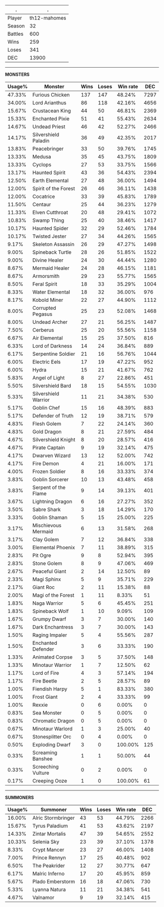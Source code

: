 .|.
|-|-
Player|th12-mahomes
Season|32
Battles|600
Wins|259
Loses|341
DEC|13900

---
**MONSTERS**

Usage%|Monster|Wins|Loses|Win rate|DEC|
-|-|-|-|-|-|
47.33%|Furious Chicken|137|147|48.24%|7297|
34.00%|Lord Arianthus|86|118|42.16%|4656|
15.67%|Crustacean King|44|50|46.81%|2369|
15.33%|Enchanted Pixie|51|41|55.43%|2634|
14.67%|Undead Priest|46|42|52.27%|2466|
14.17%|Silvershield Paladin|36|49|42.35%|2017|
13.83%|Peacebringer|33|50|39.76%|1745|
13.33%|Medusa|35|45|43.75%|1809|
13.33%|Cyclops|27|53|33.75%|1566|
13.17%|Haunted Spirit|43|36|54.43%|2394|
12.50%|Earth Elemental|27|48|36.00%|1494|
12.00%|Spirit of the Forest|26|46|36.11%|1438|
12.00%|Cocatrice|33|39|45.83%|1789|
11.50%|Centaur|25|44|36.23%|1279|
11.33%|Elven Cutthroat|20|48|29.41%|1072|
10.83%|Swamp Thing|25|40|38.46%|1417|
10.17%|Haunted Spider|32|29|52.46%|1784|
10.17%|Twisted Jester|27|34|44.26%|1565|
9.17%|Skeleton Assassin|26|29|47.27%|1498|
9.00%|Spineback Turtle|28|26|51.85%|1522|
9.00%|Divine Healer|24|30|44.44%|1280|
8.67%|Mermaid Healer|24|28|46.15%|1181|
8.67%|Armorsmith|29|23|55.77%|1565|
8.50%|Feral Spirit|18|33|35.29%|1004|
8.33%|Water Elemental|18|32|36.00%|976|
8.17%|Kobold Miner|22|27|44.90%|1112|
8.00%|Corrupted Pegasus|25|23|52.08%|1468|
8.00%|Undead Archer|27|21|56.25%|1487|
7.50%|Cerberus|25|20|55.56%|1158|
6.67%|Air Elemental|15|25|37.50%|816|
6.33%|Lord of Darkness|14|24|36.84%|889|
6.17%|Serpentine Soldier|21|16|56.76%|1044|
6.00%|Electric Eels|17|19|47.22%|952|
6.00%|Hydra|15|21|41.67%|762|
5.83%|Angel of Light|8|27|22.86%|451|
5.50%|Silvershield Bard|18|15|54.55%|1030|
5.33%|Silvershield Warrior|11|21|34.38%|530|
5.17%|Goblin Chef|15|16|48.39%|883|
5.17%|Defender of Truth|12|19|38.71%|579|
4.83%|Flesh Golem|7|22|24.14%|360|
4.83%|Gold Dragon|8|21|27.59%|484|
4.67%|Silvershield Knight|8|20|28.57%|416|
4.67%|Pirate Captain|9|19|32.14%|475|
4.17%|Dwarven Wizard|13|12|52.00%|742|
4.17%|Fire Demon|4|21|16.00%|171|
4.00%|Frozen Soldier|8|16|33.33%|374|
3.83%|Goblin Sorcerer|10|13|43.48%|458|
3.83%|Serpent of the Flame|9|14|39.13%|401|
3.67%|Lightning Dragon|6|16|27.27%|352|
3.50%|Sabre Shark|3|18|14.29%|170|
3.33%|Goblin Shaman|5|15|25.00%|225|
3.17%|Mischievous Mermaid|6|13|31.58%|268|
3.17%|Clay Golem|7|12|36.84%|338|
3.00%|Elemental Phoenix|7|11|38.89%|315|
2.83%|Pit Ogre|9|8|52.94%|395|
2.83%|Stone Golem|8|9|47.06%|469|
2.67%|Peaceful Giant|2|14|12.50%|89|
2.33%|Magi Sphinx|5|9|35.71%|229|
2.17%|Giant Roc|2|11|15.38%|88|
2.00%|Magi of the Forest|1|11|8.33%|51|
1.83%|Naga Warrior|5|6|45.45%|251|
1.83%|Spineback Wolf|1|10|9.09%|109|
1.67%|Grumpy Dwarf|3|7|30.00%|140|
1.67%|Dark Enchantress|3|7|30.00%|143|
1.50%|Raging Impaler|5|4|55.56%|287|
1.50%|Enchanted Defender|3|6|33.33%|190|
1.33%|Animated Corpse|3|5|37.50%|148|
1.33%|Minotaur Warrior|1|7|12.50%|62|
1.17%|Lord of Fire|4|3|57.14%|194|
1.17%|Fire Beetle|2|5|28.57%|89|
1.00%|Fiendish Harpy|5|1|83.33%|380|
1.00%|Frost Giant|2|4|33.33%|99|
1.00%|Rexxie|0|6|0.00%|0|
0.83%|Sea Monster|0|5|0.00%|0|
0.83%|Chromatic Dragon|0|5|0.00%|0|
0.67%|Minotaur Warlord|1|3|25.00%|40|
0.67%|Stonesplitter Orc|0|4|0.00%|0|
0.50%|Exploding Dwarf|3|0|100.00%|125|
0.33%|Screaming Banshee|1|1|50.00%|44|
0.33%|Screeching Vulture|0|2|0.00%|0|
0.17%|Creeping Ooze|1|0|100.00%|61|

---
**SUMMONERS**

Usage%|Summoner|Wins|Loses|Win rate|DEC|
-|-|-|-|-|-|
16.00%|Alric Stormbringer|43|53|44.79%|2266|
15.67%|Tyrus Paladium|41|53|43.62%|2197|
14.33%|Zintar Mortalis|47|39|54.65%|2552|
10.33%|Selenia Sky|23|39|37.10%|1378|
8.33%|Crypt Mancer|23|27|46.00%|1408|
7.00%|Prince Rennyn|17|25|40.48%|902|
6.50%|The Peakrider|12|27|30.77%|647|
6.17%|Malric Inferno|17|20|45.95%|859|
5.67%|Plado Emberstorm|16|18|47.06%|730|
5.33%|Lyanna Natura|11|21|34.38%|541|
4.67%|Valnamor|9|19|32.14%|415|
